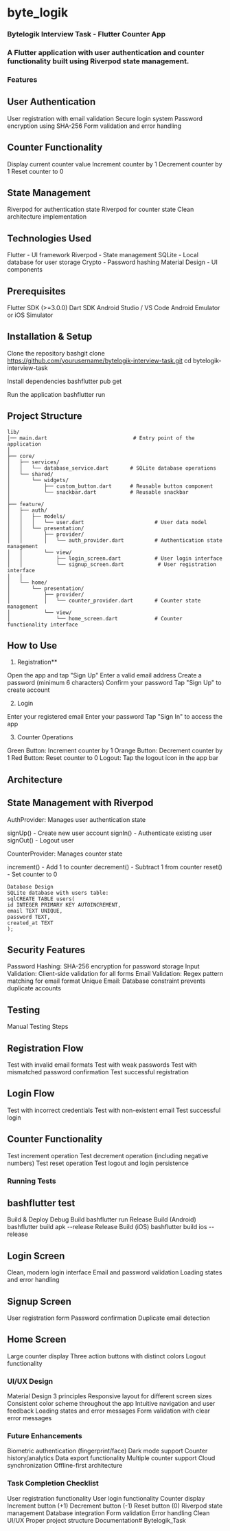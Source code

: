 # byte_logik

### Bytelogik Interview Task - Flutter Counter App
### A Flutter application with user authentication and counter functionality built using Riverpod state management.
### Features

## User Authentication

User registration with email validation
Secure login system
Password encryption using SHA-256
Form validation and error handling


## Counter Functionality

Display current counter value
Increment counter by 1
Decrement counter by 1
Reset counter to 0


## State Management

Riverpod for authentication state
Riverpod for counter state
Clean architecture implementation



## Technologies Used

Flutter - UI framework
Riverpod - State management
SQLite - Local database for user storage
Crypto - Password hashing
Material Design - UI components

## Prerequisites

Flutter SDK (>=3.0.0)
Dart SDK
Android Studio / VS Code
Android Emulator or iOS Simulator

## Installation & Setup

Clone the repository
bashgit clone https://github.com/yourusername/bytelogik-interview-task.git
cd bytelogik-interview-task

Install dependencies
bashflutter pub get

Run the application
bashflutter run


## Project Structure
````
lib/
│── main.dart                            # Entry point of the application
│
├── core/
│   ├── services/
│   │   └── database_service.dart       # SQLite database operations
│   └── shared/
│       └── widgets/
│           ├── custom_button.dart      # Reusable button component
│           └── snackbar.dart           # Reusable snackbar
│
├── feature/
│   ├── auth/
│   │   ├── models/
│   │   │   └── user.dart                       # User data model
│   │   └── presentation/
│   │       ├── provider/
│   │       │   └── auth_provider.dart          # Authentication state management
│   │       └── view/
│   │           ├── login_screen.dart           # User login interface
│   │           └── signup_screen.dart           # User registration interface
│   │
│   └── home/
│       └── presentation/
│           ├── provider/
│           │   └── counter_provider.dart       # Counter state management
│           └── view/
│               └── home_screen.dart            # Counter functionality interface

````

## How to Use
1. Registration**

Open the app and tap "Sign Up"
Enter a valid email address
Create a password (minimum 6 characters)
Confirm your password
Tap "Sign Up" to create account

2. Login

Enter your registered email
Enter your password
Tap "Sign In" to access the app

3. Counter Operations

Green Button: Increment counter by 1
Orange Button: Decrement counter by 1
Red Button: Reset counter to 0
Logout: Tap the logout icon in the app bar

## Architecture
## State Management with Riverpod

AuthProvider: Manages user authentication state

signUp() - Create new user account
signIn() - Authenticate existing user
signOut() - Logout user


CounterProvider: Manages counter state

increment() - Add 1 to counter
decrement() - Subtract 1 from counter
reset() - Set counter to 0


````
Database Design
SQLite database with users table:
sqlCREATE TABLE users(
id INTEGER PRIMARY KEY AUTOINCREMENT,
email TEXT UNIQUE,
password TEXT,
created_at TEXT
);
````

## Security Features

Password Hashing: SHA-256 encryption for password storage
Input Validation: Client-side validation for all forms
Email Validation: Regex pattern matching for email format
Unique Email: Database constraint prevents duplicate accounts

## Testing
Manual Testing Steps

## Registration Flow

Test with invalid email formats
Test with weak passwords
Test with mismatched password confirmation
Test successful registration


## Login Flow

Test with incorrect credentials
Test with non-existent email
Test successful login


## Counter Functionality

Test increment operation
Test decrement operation (including negative numbers)
Test reset operation
Test logout and login persistence



### Running Tests
## bashflutter test
Build & Deploy
Debug Build
bashflutter run
Release Build (Android)
bashflutter build apk --release
Release Build (iOS)
bashflutter build ios --release

## Login Screen

Clean, modern login interface
Email and password validation
Loading states and error handling

## Signup Screen

User registration form
Password confirmation
Duplicate email detection

## Home Screen

Large counter display
Three action buttons with distinct colors
Logout functionality

### UI/UX Design

Material Design 3 principles
Responsive layout for different screen sizes
Consistent color scheme throughout the app
Intuitive navigation and user feedback
Loading states and error messages
Form validation with clear error messages

### Future Enhancements

Biometric authentication (fingerprint/face)
Dark mode support
Counter history/analytics
Data export functionality
Multiple counter support
Cloud synchronization
Offline-first architecture

### Task Completion Checklist

User registration functionality
User login functionality
Counter display
Increment button (+1)
Decrement button (-1)
Reset button (0)
Riverpod state management
Database integration
Form validation
Error handling
Clean UI/UX
Proper project structure
Documentation#   B y t e l o g i k _ T a s k  
 